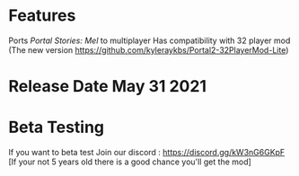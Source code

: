 # Features
Ports *Portal Stories: Mel* to multiplayer
Has compatibility with 32 player mod (The new version https://github.com/kyleraykbs/Portal2-32PlayerMod-Lite)

# Release Date May 31 2021

# Beta Testing
If you want to beta test 
Join our discord : https://discord.gg/kW3nG6GKpF
[If your not 5 years old there is a good chance you'll get the mod]
